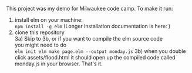This project was my demo for Milwaukee  code camp. To make it run: <br/>
1) install elm on your machine:<br/>
`npm install -g elm`
(Longer installation documentation is here: )<br/>
2) clone this repository<br/>
3a) Skip to 3b, or if you want to compile the elm source code <br/>
you might need to do <br/>
		`elm init
		elm make page.elm --output monday.js`
3b) when you double click assets/flood.html it should open up the compiled code called monday.js in your browser.  That's it.